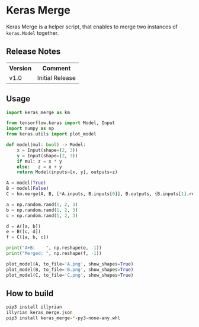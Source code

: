 # Keras Merge

Keras Merge is a helper script, that enables to merge two instances of ```keras.Model``` together.

## Release Notes
<table>
<tr><th>Version</th><th>Comment</th></tr>

<tr><td>v1.0</td><td>
Initial Release
</td></tr>

</table>

## Usage

```python
import keras_merge as km

from tensorflow.keras import Model, Input
import numpy as np
from keras.utils import plot_model

def model(mul: bool) -> Model:
    x = Input(shape=(2, 3))
    y = Input(shape=(2, 3))
    if mul: z = x * y
    else:   z = x + y
    return Model(inputs=[x, y], outputs=z)

A = model(True)
B = model(False)
C = km.merge(A, B, [*A.inputs, B.inputs[0]], B.outputs, {B.inputs[1].ref(): A.outputs[0].ref()})

a = np.random.rand(1, 2, 3)
b = np.random.rand(1, 2, 3)
c = np.random.rand(1, 2, 3)

d = A([a, b])
e = B([c, d])
f = C([a, b, c])

print("A+B:    ", np.reshape(e, -1))
print("Merged: ", np.reshape(f, -1))

plot_model(A, to_file='A.png', show_shapes=True)
plot_model(B, to_file='B.png', show_shapes=True)
plot_model(C, to_file='C.png', show_shapes=True)
```

## How to build

```bash
pip3 install illyrian
illyrian keras_merge.json
pip3 install keras_merge-*-py3-none-any.whl
```